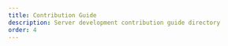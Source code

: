 ```yaml
---
title: Contribution Guide
description: Server development contribution guide directory
order: 4
---
```

